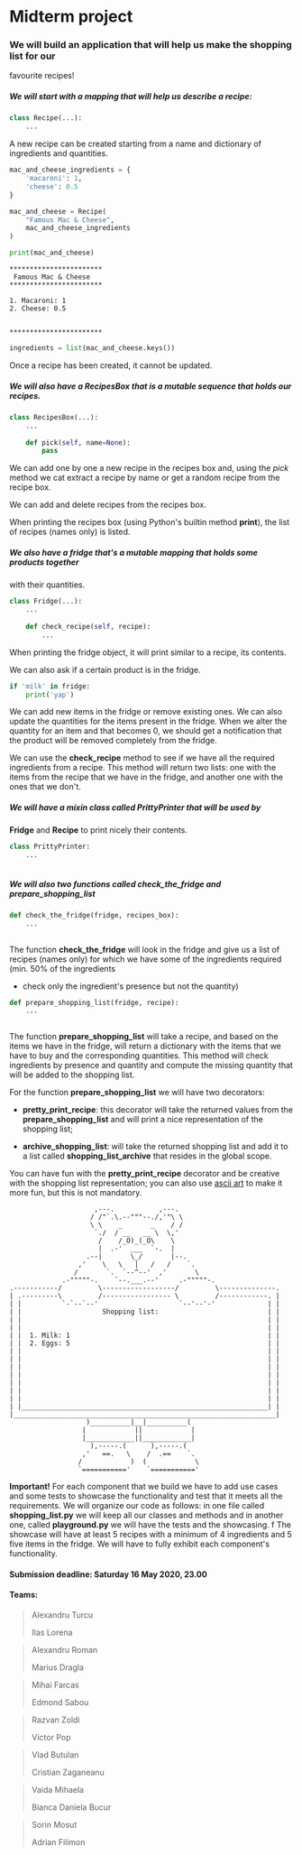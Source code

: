# Midterm project


### We will build an application that will help us make the shopping list for our
favourite recipes!


##### We will start with a **mapping** that will help us describe a recipe:


```python
class Recipe(...):
    ...

```

A new recipe can be created starting from a name and dictionary of ingredients and quantities.


```python
mac_and_cheese_ingredients = {
    'macaroni': 1,
    'cheese': 0.5
}

mac_and_cheese = Recipe(
    "Famous Mac & Cheese",
    mac_and_cheese_ingredients
)

print(mac_and_cheese)
```

```
***********************
 Famous Mac & Cheese
***********************

1. Macaroni: 1
2. Cheese: 0.5


***********************
```

```python
ingredients = list(mac_and_cheese.keys())
```

Once a recipe has been created, it cannot be updated.

##### We will also have a RecipesBox that is a **mutable sequence** that holds our recipes.

```python
class RecipesBox(...):
    ...
    
    def pick(self, name=None):
        pass

```

We can add one by one a new recipe in the recipes box and, using the *pick* method we cat extract a recipe by name 
or get a random recipe from the recipe box.

We can add and delete recipes from the recipes box.

When printing the recipes box (using Python's builtin method **print**), the list of recipes 
(names only) is listed.


##### We also have a fridge that's a **mutable mapping** that holds some products together 
with their quantities.

```python
class Fridge(...):
    ...
    
    def check_recipe(self, recipe):
        ...
```
    
When printing the fridge object, it will print similar to a recipe, its contents.

We can also ask if a certain product is in the fridge.  

```python
if 'milk' in fridge:
    print('yap')
```

We can add new items in the fridge or remove existing ones. We can also update the quantities 
for the items present in the fridge. 
When we alter the quantity for an item and that becomes 0, we should get a notification 
that the product will be removed completely from the fridge.

We can use the **check_recipe** method to see if we have all the required ingredients 
from a recipe. This method will return two lists: 
one with the items from the recipe that we have in the fridge, and another one with 
the ones that we don't.

##### We will have a mixin class called **PrittyPrinter** that will be used by 
**Fridge** and **Recipe** to print nicely their contents.

```python
class PrittyPrinter:
    ...
    
```

##### We will also two functions called **check_the_fridge** and **prepare_shopping_list**

```python
def check_the_fridge(fridge, recipes_box):
    ...
    
```

The function **check_the_fridge** will look in the fridge and give us a list of recipes 
(names only) for which we have some of the ingredients required (min. 50% of the ingredients 
- check only the ingredient's presence but not the quantity)

```python
def prepare_shopping_list(fridge, recipe):
    ...
    
```

The function **prepare_shopping_list** will take a recipe, and based on the items we have 
in the fridge, 
will return a dictionary with the items that we have to buy and the corresponding quantities. 
This method will check ingredients by presence and quantity and compute the missing quantity 
that will be added to the shopping list.

For the function **prepare_shopping_list** we will have two decorators:
* **pretty_print_recipe**: this decorator will take the returned values from the 
**prepare_shopping_list** and will print a nice representation of the 
shopping list;

* **archive_shopping_list**: will take the returned shopping list and add 
it to a list called **shopping_list_archive** that resides in the global scope.

You can have fun with the **pretty_print_recipe** decorator and be creative with 
the shopping list representation; 
you can also use [ascii art](https://www.asciiart.eu/art-and-design/borders) 
to make it more fun, but this is not mandatory.

```
                     ,---.           ,---.
                    / /"`.\.--"""--./,'"\ \
                    \ \    _       _    / /
                     `./  / __   __ \  \,'
                      /    /_O)_(_O\    \
                      |  .-'  ___  `-.  |
                   .--|       \_/       |--.
                 ,'    \   \   |   /   /    `.
                /       `.  `--^--'  ,'       \
             .-"""""-.    `--.___.--'     .-"""""-.
.-----------/         \------------------/         \--------------.
| .---------\         /----------------- \         /------------. |
| |          `-`--`--'                    `--'--'-'             | |
| |                    Shopping list:                           | |
| |                                                             | |
| |                                                             | |
| |  1. Milk: 1                                                 | |
| |  2. Eggs: 5                                                 | |
| |                                                             | |
| |                                                             | |
| |                                                             | |
| |                                                             | |
| |                                                             | |
| |                                                             | |
| |                                                             | |
| |_____________________________________________________________| |
|_________________________________________________________________|
                   )__________|__|__________(
                  |            ||            |
                  |____________||____________|
                    ),-----.(      ),-----.(
                  ,'   ==.   \    /  .==    `.
                 /            )  (            \
                 `==========='    `==========='
```



**Important!** For each component that we build we have to add use cases and some tests to showcase the functionality and test that it meets all the requirements. We will organize our code as follows: in one file called **shopping_list.py** we will keep all our classes and methods and in another one, called **playground.py** we will have the tests and the showcasing.
f
The showcase will have at least 5 recipes with a minimum of 4 ingredients and 5 five items in the fridge. We will have to fully exhibit each component's functionality.


#### Submission deadline: Saturday 16 May 2020, 23.00

#### Teams:

> Alexandru Turcu
> 
> Ilas Lorena


> Alexandru Roman
> 
> Marius Dragla


> Mihai Farcas
>
> Edmond Sabou


> Razvan Zoldi
> 
> Victor Pop


> Vlad Butulan
>
> Cristian Zaganeanu


> Vaida Mihaela
> 
> Bianca Daniela Bucur


> Sorin Mosut
> 
> Adrian Filimon
